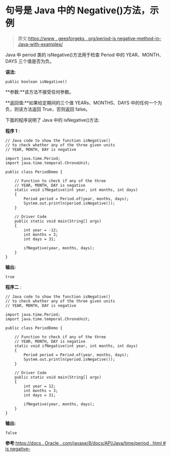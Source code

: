 # 句号是 Java 中的 Negative()方法，示例

> 原文:[https://www . geesforgeks . org/period-is negative-method-in-Java-with-examples/](https://www.geeksforgeeks.org/period-isnegative-method-in-java-with-examples/)

Java 中 period 类的 isNegative()方法用于检查 Period 中的 YEAR、MONTH、DAYS 三个值是否为负。

**语法:**

```
public boolean isNegative()
```

**参数:**该方法不接受任何参数。

**返回值:**如果给定期间的三个值 YEARs、MONTHS、DAYS 中的任何一个为负，则该方法返回 True，否则返回 false。

下面的程序说明了 Java 中的 isNegative()方法:

**程序 1** :

```
// Java code to show the function isNegative()
// to check whether any of the three given units
// YEAR, MONTH, DAY is negative

import java.time.Period;
import java.time.temporal.ChronoUnit;

public class PeriodDemo {

    // Function to check if any of the three 
    // YEAR, MONTH, DAY is negative
    static void ifNegative(int year, int months, int days)
    {
        Period period = Period.of(year, months, days);
        System.out.println(period.isNegative());
    }

    // Driver Code
    public static void main(String[] args)
    {
        int year = -12;
        int months = 3;
        int days = 31;

        ifNegative(year, months, days);
    }
}
```

**输出:**

```
true

```

**程序二** :

```
// Java code to show the function isNegative()
// to check whether any of the three given units
// YEAR, MONTH, DAY is negative

import java.time.Period;
import java.time.temporal.ChronoUnit;

public class PeriodDemo {

    // Function to check if any of the three
    // YEAR, MONTH, DAY is negative
    static void ifNegative(int year, int months, int days)
    {
        Period period = Period.of(year, months, days);
        System.out.println(period.isNegative());
    }

    // Driver Code
    public static void main(String[] args)
    {
        int year = 12;
        int months = 3;
        int days = 31;

        ifNegative(year, months, days);
    }
}
```

**输出:**

```
false

```

**参考**:[https://docs . Oracle . com/javase/8/docs/API/Java/time/period . html # is negative–](https://docs.oracle.com/javase/8/docs/api/java/time/Period.html#isNegative--)